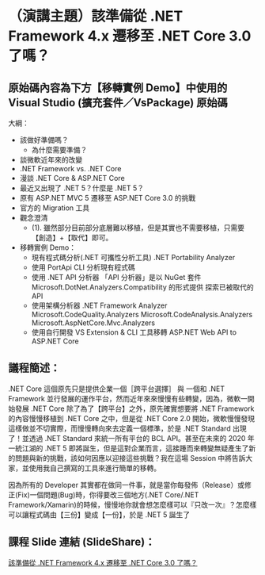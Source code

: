 # （演講主題）該準備從 .NET Framework 4.x 遷移至 .NET Core 3.0 了嗎？

## 原始碼內容為下方【移轉實例 Demo】中使用的 Visual Studio (擴充套件／VsPackage) 原始碼

大綱：
* 該做好準備嗎？
    * 	為什麼需要準備？
* 談微軟近年來的改變
* .NET Framework vs. .NET Core
* 漫談 .NET Core & ASP.NET Core
* 最近又出現了 .NET 5？什麼是 .NET 5？
* 原有 ASP.NET MVC 5 遷移至 ASP.NET Core 3.0 的挑戰
* 官方的 Migration 工具
* 觀念澄清
    * (1). 雖然部分目前部分底層難以移植，但是其實也不需要移植，只需要【創造】+【取代】即可。
* 移轉實例 Demo：
    * 現有程式碼分析(.NET 可攜性分析工具) .NET Portability Analyzer
    * 使用 PortApi CLI 分析現有程式碼
    * 使用 .NET API 分析器
	「API 分析器」是以 NuGet 套件 Microsoft.DotNet.Analyzers.Compatibility 的形式提供
	探索已被取代的 API
    * 使用架構分析器 .NET Framework Analyzer
	Microsoft.CodeQuality.Analyzers
	Microsoft.CodeAnalysis.Analyzers
	Microsoft.AspNetCore.Mvc.Analyzers
    * 使用自行開發 VS Extension & CLI 工具移轉 ASP.NET Web API to ASP.NET Core


## 議程簡述：
.NET Core 這個原先只是提供企業一個［跨平台選擇］ 與 一個和 .NET Framework 並行發展的運作平台，然而近年來來慢慢有些轉變，因為，微軟一開始發展 .NET Core 除了為了【跨平台】之外，原先確實想要將 .NET Framework 的內容慢慢移植到 .NET Core 之中，但是從 .NET Core 2.0 開始，微軟慢慢發現這樣做並不切實際，而慢慢轉向來去定義一個標準，於是 .NET Standard 出現了！並透過 .NET Standard 來統一所有平台的 BCL API。甚至在未來的 2020 年一統江湖的 .NET 5 即將誕生，但是這對企業而言，這接踵而來轉變無疑產生了新的問題與新的挑戰，該如何因應以迎接這些挑戰？我在這場 Session 中將告訴大家，並使用我自己撰寫的工具來進行簡單的移轉。

因為所有的 Developer 其實都在做同一件事，就是當你每發佈（Release）或修正(Fix)一個問題(Bug)時，你得要改三個地方(.NET Core/.NET Framework/Xamarin)的時候，慢慢地你就會想怎麼樣可以『只改一次』？怎麼樣可以讓程式碼由【三份】變成【一份】，於是 .NET 5 誕生了

## 課程 Slide 連結 (SlideShare)：
<a href="https://www.slideshare.net/GelisWu/net-framework-4x-net-core-30" target="_blank">該準備從 .NET Framework 4.x 遷移至 .NET Core 3.0 了嗎？</a>
